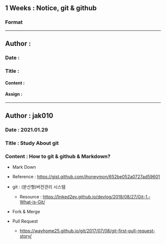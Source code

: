 ## 1 Weeks : Notice, git & github

### Format

---

## Author :

### Date :

### Title : 

#### Content :

#### Assign : 

---

## Author : jak010

### Date : 2021.01.29

### Title : Study About git

### Content : How to git & github & Markdown?

- Mark Down
 - Reference : https://gist.github.com/ihoneymon/652be052a0727ad59601

- git : (분산형)버전관리 시스템
  - Resource : https://linked2ev.github.io/devlog/2018/08/27/Git-1.-What-is-Git/
  
- Fork & Merge

- Pull Request
  - https://wayhome25.github.io/git/2017/07/08/git-first-pull-request-story/
